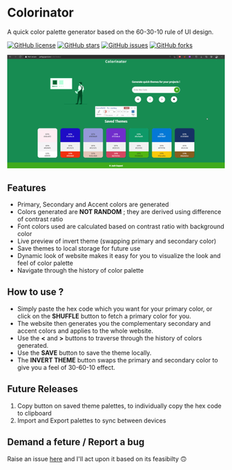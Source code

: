 # Colorinator

A quick color palette generator based on the 60-30-10 rule of UI design. 

[![GitHub license](https://img.shields.io/github/license/jashgopani/colorinator?style=for-the-badge)](https://github.com/jashgopani/colorinator)
[![GitHub stars](https://img.shields.io/github/stars/jashgopani/colorinator?style=for-the-badge)](https://github.com/jashgopani/colorinator/stargazers)
[![GitHub issues](https://img.shields.io/github/issues/jashgopani/colorinator?style=for-the-badge)](https://github.com/jashgopani/colorinator/issues)
[![GitHub forks](https://img.shields.io/github/forks/jashgopani/colorinator?style=for-the-badge)](https://github.com/jashgopani/colorinator/network)


![Colorinator Demo Gif](./colorinator-demo.gif)

## Features
- Primary, Secondary and Accent colors are generated
- Colors generated are **NOT RANDOM** ; they are derived using difference of contrast ratio
- Font colors used are calculated based on contrast ratio with background color
- Live preview of invert theme (swapping primary and secondary color)
- Save themes to local storage for future use
- Dynamic look of website makes it easy for you to visualize the look and feel of color palette
- Navigate through the history of color palette

## How to use ?
- Simply paste the hex code which you want for your primary color, or click on the **SHUFFLE** button to fetch a primary color for you.
- The website then generates you the complementary secondary and accent colors and applies to the whole website. 
- Use the **<** and **>** buttons to traverse through the history of colors generated.
- Use the **SAVE** button to save the theme locally.
- The **INVERT THEME** button swaps the primary and secondary color to give you a feel of 30-60-10 effect.

## Future Releases
1. Copy button on saved theme palettes, to individually copy the hex code to clipboard
2. Import and Export palettes to sync between devices

## Demand a feture / Report a bug
Raise an issue [here](https://github.com/jashgopani/colorinator/issues) and I'll act upon it based on its feasibilty 🙃
